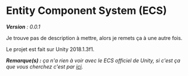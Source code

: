 # Entity Component System (ECS) #

_**Version** : 0.0.1_

Je trouve pas de description à mettre, alors je remets ça à une autre fois.

Le projet est fait sur Unity 2018.1.3f1.

_**__Remarque(s) :__** ça n'a rien à voir avec le ECS officiel de Unity, si c'est ça que vous cherchez c'est par [ici](https://github.com/Unity-Technologies/EntityComponentSystemSamples)._